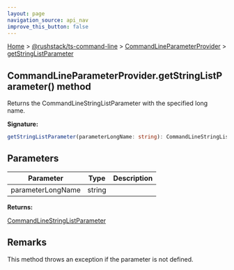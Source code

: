 ```yaml
---
layout: page
navigation_source: api_nav
improve_this_button: false
---
```



[Home](./index.md) &gt; [@rushstack/ts-command-line](./ts-command-line.md) &gt; [CommandLineParameterProvider](./ts-command-line.commandlineparameterprovider.md) &gt; [getStringListParameter](./ts-command-line.commandlineparameterprovider.getstringlistparameter.md)

## CommandLineParameterProvider.getStringListParameter() method

Returns the CommandLineStringListParameter with the specified long name.

<b>Signature:</b>

```typescript
getStringListParameter(parameterLongName: string): CommandLineStringListParameter;
```

## Parameters

|  Parameter | Type | Description |
|  --- | --- | --- |
|  parameterLongName | string |  |

<b>Returns:</b>

[CommandLineStringListParameter](./ts-command-line.commandlinestringlistparameter.md)

## Remarks

This method throws an exception if the parameter is not defined.

